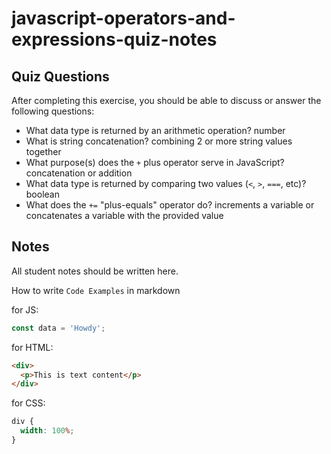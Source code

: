# javascript-operators-and-expressions-quiz-notes

## Quiz Questions

After completing this exercise, you should be able to discuss or answer the following questions:

- What data type is returned by an arithmetic operation?
  number
- What is string concatenation?
  combining 2 or more string values together
- What purpose(s) does the `+` plus operator serve in JavaScript?
  concatenation or addition
- What data type is returned by comparing two values (`<`, `>`, `===`, etc)?
  boolean
- What does the `+=` "plus-equals" operator do?
  increments a variable or concatenates a variable with the provided value

## Notes

All student notes should be written here.

How to write `Code Examples` in markdown

for JS:

```javascript
const data = 'Howdy';
```

for HTML:

```html
<div>
  <p>This is text content</p>
</div>
```

for CSS:

```css
div {
  width: 100%;
}
```
